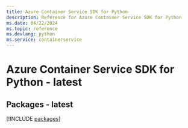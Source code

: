 ```yaml
---
title: Azure Container Service SDK for Python
description: Reference for Azure Container Service SDK for Python
ms.date: 04/22/2024
ms.topic: reference
ms.devlang: python
ms.service: containerservice
---
```

# Azure Container Service SDK for Python - latest
## Packages - latest
[!INCLUDE [packages](container-service-index.md)]